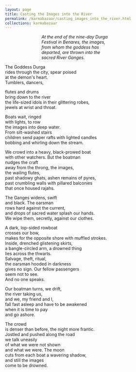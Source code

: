 ```yaml
---
layout: page
title: Casting the Images into the River
permalink: /karmabazaar/casting_images_into_the_river.html
collections: karmabazaar
---
```


<p style="padding-left:120px;"><em>At the end of the nine-day Durga </em><br>
<em>Festival in Benares, the images, </em><br>
<em>from whom the goddess has </em><br>
<em>departed, are thrown into the </em><br>
<em>sacred River Ganges.</em></p>
<p>The Goddess Durga<br>
rides through the city, spear poised <br>
at the demon's heart.<br>
Tumblers, dancers, </p>
<p>flutes and drums<br>
bring down to the river<br>
the life-sized idols in their glittering robes, <br>
jewels at wrist and throat.</p>
<p>Boats wait, ringed<br>
with lights, to row<br>
the images into deep water.<br>
From silt-washed stairs<br>
children send paper rafts with lighted candles <br>
bobbing and whirling down the stream.</p>
<p>We crowd into a heavy, black-prowed boat <br>
with other watchers. But the boatman <br>
nudges the craft<br>
away from the throng, the images,<br>
the wailing flutes,<br>
past shadowy ghats, ashen remains of pyres, <br>
past crumbling walls with pillared balconies <br>
that once housed rajahs.</p>
<p>The Ganges widens, swift<br>
and black. The oarsman<br>
rows hard against the current,<br>
and drops of sacred water splash our hands. <br>
We wipe them, secretly, against our clothes.</p>
<p>A dark, lop-sided rowboat<br>
crosses our bow,<br>
makes for the opposite shore with muffled strokes. <br>
Inside, drenched glistening skirts,<br>
a bangle-circled arm, a drowned thing<br>
lies across the thwarts.<br>
Salvage, theft, ritual,<br>
the oarsman hooded in darkness<br>
gives no sign. Our fellow passengers<br>
seem not to see.<br>
And no one speaks.</p>
<p>Our boatman turns, we drift,<br>
the river taking us,<br>
and we, my friend and I,<br>
fall fast asleep and have to be awakened <br>
when it is time to pay<br>
and go ashore.</p>
<p>The crowd<br>
is denser than before, the night more frantic. <br>
Jostled and pushed along the road <br>
we talk uneasily<br>
of what we were not shown<br>
and what we were. The moon<br>
cuts from each boat a wavering shadow, <br>
and still the images<br>
come to be drowned.</p>

